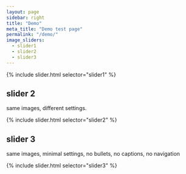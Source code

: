 ```yaml
---
layout: page
sidebar: right
title: "Demo"
meta_title: "Demo test page"
permalink: "/demo/"
image_sliders:
  - slider1
  - slider2
  - slider3
---
```


{% include slider.html selector="slider1" %}

## slider 2

same images, different settings.

{% include slider.html selector="slider2" %}

## slider 3

same images, minimal settings, no bullets, no captions, no navigation

{% include slider.html selector="slider3" %}
